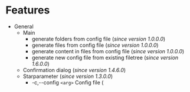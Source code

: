 # Features #
  * General
    * Main
      * generate folders from config file (_since version 1.0.0.0_)
      * generate files from config file (_since version 1.0.0.0_)
      * generate content in files from config file (_since version 1.0.0.0_)
      * generate new config file from existing filetree (_since version 1.6.0.0_)
    * Confirmation dialog (_since version 1.4.6.0_)
    * Starparameter (_since version 1.3.0.0_)
      * -c,--config `<arg>`     Config file (